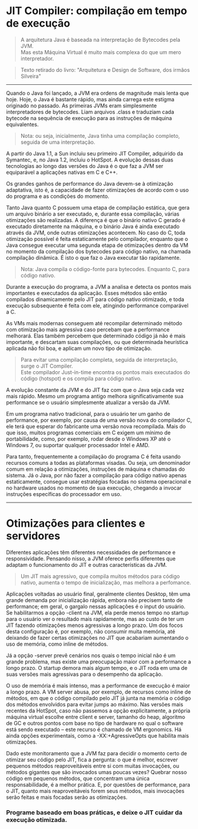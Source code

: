 # JIT Compiler: compilação em tempo de execução

> A arquitetura Java é baseada na interpretação de Bytecodes pela JVM.<br>
> Mas esta Máquina Virtual é muito mais complexa do que um mero interpretador.<br>

> Texto retirado do livro: "Arquitetura e Design de Software, dos irmãos Silveira"

---
Quando o Java foi lançado, a JVM era ordens de magnitude mais lenta que hoje.
Hoje, o Java é bastante rápido, mas ainda carrega este estigma originado no passado.
As primeiras JVMs eram simplesmente interpretadores de bytecodes. Liam arquivos .class
e traduziam cada bytecode na sequência de execução para as instruções
de máquina equivalentes.

> Nota: ou seja, inicialmente, Java tinha uma compilação completo, seguida de uma interpretação.

A partir do Java 1.1, a Sun incluiu seu primeiro JIT Compiler, adquirido da Symantec, e,
no Java 1.2, incluiu o HotSpot. A evolução dessas duas tecnologias ao longo das versões do Java
é o que faz a JVM ser equiparável a aplicações nativas em C e C++.

Os grandes ganhos de performance do Java devem-se à otimização adaptativa,
isto é, a capacidade de fazer otimizações de acordo com o uso do programa e as
condições do momento. 

Tanto Java quanto C possuem uma etapa de compilação
estática, que gera um arquivo binário a ser executado, e, durante essa compilação,
várias otimizações são realizadas. A diferença é que o binário nativo C gerado é executado
diretamente na máquina, e o binário Java é ainda executado através da JVM,
onde outras otimizações acontecem. No caso do C, toda otimização possível é feita
estaticamente pelo compilador, enquanto que o Java consegue executar uma segunda
etapa de otimizações dentro da VM no momento da compilação dos bytecodes para
código nativo, na chamada compilação dinâmica. É isto o que faz o Java executar tão
rapidamente.

> Nota: Java compila o código-fonte para bytecodes. Enquanto C, para código nativo.

Durante a execução do programa, a JVM a analisa e detecta os pontos mais importantes
e executados da aplicação. Esses métodos são então compilados dinamicamente
pelo JIT para código nativo otimizado, e toda execução subsequente é feita
com ele, atingindo performance comparável a C.

As VMs mais modernas conseguem até recompilar determinado método com otimização
mais agressiva caso percebam que a performance melhorará.
Elas também percebem que determinado código já não é mais importante, e descartam suas compilações,
ou que determinada heurística aplicada não foi boa, e aplicam um novo tipo de otimização.

> Para evitar uma compilação completa, seguida de interpretação, surge o JIT Compiler.<br>
> Este compilador Just-in-time encontra os pontos mais executados do código (hotspot) e os compila para código nativo.

A evolução constante da JVM e do JIT faz com que o Java seja cada vez mais
rápido. Mesmo um programa antigo melhora significativamente sua performance
se o usuário simplesmente atualizar a versão da JVM. 

Em um programa nativo tradicional, para o usuário ter um ganho de performance,
por exemplo, por causa de uma versão nova do compilador C, ele terá que esperar do fabricante uma versão
nova recompilada. Mais do que isso, muitos programas comerciais em C exigem
um mínimo de portabilidade, como, por exemplo, rodar desde o Windows XP até
o Windows 7, ou suportar qualquer processador Intel e AMD.

Para tanto, frequentemente a compilação do programa C é feita usando recursos comuns a todas as
plataformas visadas. Ou seja, um denominador comum em relação a otimizações,
instruções de máquina e chamadas do sistema. Já o Java, por não fazer a compilação
para código nativo apenas estaticamente, consegue usar estratégias focadas no sistema operacional
e no hardware usados no momento de sua execução, chegando a
invocar instruções específicas do processador em uso.

---
# Otimizações para clientes e servidores

Diferentes aplicações têm diferentes necessidades de performance e responsividade.
Pensando nisso, a JVM oferece perfis diferentes que adaptam o funcionamento
do JIT e outras características da JVM.

> Um JIT mais agressivo, que compila muitos métodos para código nativo, aumenta o tempo de inicialização, mas melhora a perfomance.

Aplicações voltadas ao usuário final, geralmente clientes Desktop, têm uma
grande demanda por inicialização rápida, embora não precisem tanto de performance;
em geral, o gargalo nessas aplicações é o input do usuário. Se habilitarmos
a opção -client na JVM, ela perde menos tempo no startup para o usuário ver o
resultado mais rapidamente, mas ao custo de ter um JIT fazendo otimizações 
menos agressivas a longo prazo. Um dos focos desta configuração é, por exemplo, não
consumir muita memória, até deixando de fazer certas otimizações no JIT que 
acabariam aumentando o uso de memória, como inline de métodos.

Já a opção -server prevê cenários nos quais o tempo inicial não é um grande
problema, mas existe uma preocupação maior com a performance a longo prazo.
O startup demora mais algum tempo, e o JIT roda em uma de suas versões mais
agressivas para o desempenho da aplicação.

O uso de memória é mais intenso, mas a performance de execução é maior a longo prazo.
A VM server abusa, por exemplo, de recursos como inline de métodos, em que o código compilado pelo JIT
já junta na memória o código dos métodos envolvidos para evitar jumps ao máximo.
Nas versões mais recentes da HotSpot, caso não passemos a opção explicitamente,
a própria máquina virtual escolhe entre client e server, tamanho do heap,
algoritmo de GC e outros pontos com base no tipo de hardware no qual o software
está sendo executado – este recurso é chamado de VM ergonomics. Há ainda
opções experimentais, como a -XX:+AgressiveOpts que habilita mais otimizações.

Dado este monitoramento que a JVM faz para decidir o momento certo de otimizar
seu código pelo JIT, fica a pergunta: o que é melhor, escrever pequenos métodos
reaproveitáveis entre si com muitas invocações, ou métodos gigantes que são
invocados umas poucas vezes? Quebrar nosso código em pequenos métodos, que
concentram uma única responsabilidade, é a melhor prática. E, por questões de performance,
para o JIT, quanto mais reaproveitáveis forem seus métodos, mais invocações serão feitas e mais focadas serão as otimizações.

### Programe baseado em boas práticas, e deixe o JIT cuidar da execução otimizada.

